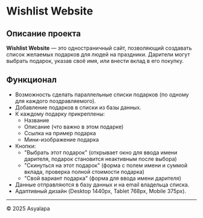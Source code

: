 # Wishlist Website

## Описание проекта
**Wishlist Website** — это одностраничный сайт, позволяющий создавать список желаемых подарков для людей на праздники. Дарители могут выбрать подарок, указав своё имя, или внести вклад в его покупку. 

## Функционал
- Возможность сделать параллельные списки подарков (по одному для каждого поздравляемого).
- Добавление подарков в списки из базы данных.
- К каждому подарку прикреплены: 
  - Название
  - Описание (что важно в этом подарке)
  - Ссылка на пример подарка
  - Мини-изображение подарка
- Кнопки:
  - "Выбрать этот подарок" (открывает окно для ввода имени дарителя, подарок становится неактивным после выбора)
  - "Скинуться на этот подарок" (форма с полем имени и суммой вклада, проверка полной стоимости подарка)
  - "Свой вариант подарка" (форма для ввода имени дарителя)
- Данные отправляются в базу данных и на email владельца списка.
- Адаптивный дизайн (Desktop 1440px, Tablet 768px, Mobile 375px).

<!--## Технологии
- HTML, CSS (SCSS) для стилизации
- JavaScript (Vanilla или Alpine.js / React, если нужна динамика)
- Backend (Node.js + Express + PostgreSQL / Firebase)

## Разработка
### Установка зависимостей
```bash
npm install
```
### Запуск проекта (если используется React)
```bash
npm start
```
### Запуск сервера (если используется Node.js)
```bash
node server.js
```

## Планы по доработке
- Авторизация пользователей (при необходимости)
- Личный кабинет с управлением списком подарков
- Интеграция с платежными системами-->

---
© 2025 Asyalapa
